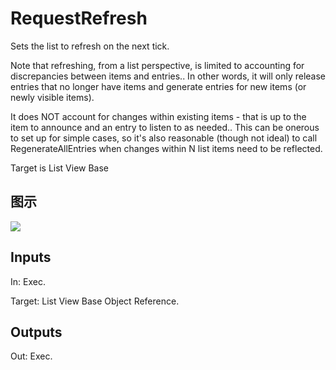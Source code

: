 # RequestRefresh

Sets the list to refresh on the next tick.

Note that refreshing, from a list perspective, is limited to accounting for discrepancies between items and entries.. In other words, it will only release entries that no longer have items and generate entries for new items (or newly visible items).

It does NOT account for changes within existing items - that is up to the item to announce and an entry to listen to as needed.. This can be onerous to set up for simple cases, so it's also reasonable (though not ideal) to call RegenerateAllEntries when changes within N list items need to be reflected.

Target is List View Base

## 图示

![]($-20221218-19444021.png)

## Inputs

In: Exec.

Target: List View Base Object Reference.  

## Outputs

Out: Exec.

